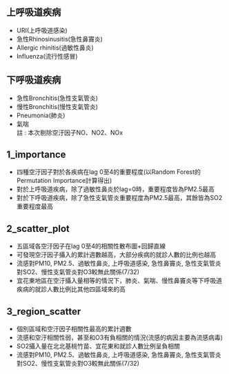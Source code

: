 ## 上呼吸道疾病
* URI(上呼吸道感染)  
* 急性Rhinosinusitis(急性鼻竇炎)  
* Allergic rhinitis(過敏性鼻炎)  
* Influenza(流行性感冒)
## 下呼吸道疾病
* 急性Bronchitis(急性支氣管炎)  
* 慢性Bronchitis(慢性支氣管炎)  
* Pneumonia(肺炎)  
* 氣喘  
註 : 本次剔除空汙因子NO、NO2、NOx
## 1_importance
* 四種空汙因子對於各疾病在lag 0至4的重要程度(以Random Forest的Permutation Importance計算得出)  
* 對於上呼吸道疾病，除了過敏性鼻炎於lag=0時，重要程度皆為PM2.5最高
* 對於下呼吸道疾病，除了急性支氣管炎重要程度為PM2.5最高，其餘皆為SO2重要程度最高
## 2_scatter_plot
* 五區域各空汙因子在lag 0至4的相關性散布圖+回歸直線  
* 可發現空汙因子攝入的累計週數越高，大部分疾病的就診人數的比例也越高  
* 流感對PM10, PM2.5、過敏性鼻炎, 上呼吸道感染, 急性鼻竇炎, 急性支氣管炎對SO2、慢性支氣管炎對O3較無此關係(7/32)
* 宜花東地區在空汙攝入量相等的情況下，肺炎、氣喘、慢性鼻竇炎等下呼吸道疾病的就診人數比例比其他四區域來的高
## 3_region_scatter
* 個別區域和空汙因子相關性最高的累計週數    
* 流感和空汙相關性弱，甚至和O3有負相關的情況(流感的病因主要為流感病毒)  
* SO2攝入量在北北基桃竹苗、宜花東和就診人數比例呈負相關  
* 流感對PM10, PM2.5、過敏性鼻炎, 上呼吸道感染, 急性鼻竇炎, 急性支氣管炎對SO2、慢性支氣管炎對O3較無此關係(7/32)  
